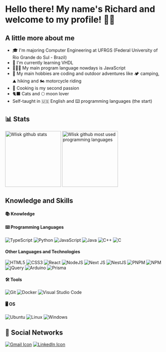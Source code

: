 # Hello there! My name's Richard and welcome to my profile! 👋🏾

<!-------------------------------------------------------------------->
## 

## A little more about me

- 🎓 I'm majoring Computer Engineering at UFRGS (Federal University of Rio Grande do Sul - Brazil)
- 🧠 I'm currently learning VHDL
- 👨🏾‍💻 My main program language nowdays is JavaScript
- 🥾 My main hobbies are coding and outdoor adventures like 🏕️ camping, ⛰️ hiking and 🏍️ motorcycle riding
- 🔪 Cooking is my second passion
- 🐈‍⬛ Cats and 🌕 moon lover
- Self-taught in 🇺🇸 English and ⌨️ programming languages (the start)

<!-------------------------------------------------------------------->
## 

## 📊 Stats

<div align="left" style="display:inline_block">
  <img height="180em" alt="Wlisk github stats" src="https://github-readme-stats.vercel.app/api?username=Wlisk&theme=shadow_blue&show_icons=true&hide=issues,contribs&rank_icon=github&include_all_commits=true&custom_title=Github%20Stats&text_bold=true"/>
  <img height="180em" alt="Wlisk github most used programming languages" src="https://github-readme-stats.vercel.app/api/top-langs/?username=Wlisk&layout=compact&theme=shadow_blue"/>
</div>

<!-------------------------------------------------------------------->
## 

## Knowledge and Skills

#### 📚 Knowledge 

#### ⌨️ Programming Languages

![TypeScript](https://img.shields.io/badge/typescript-%23007ACC.svg?style=for-the-badge&logo=typescript&logoColor=white)
![Python](https://img.shields.io/badge/python-3670A0?style=for-the-badge&logo=python&logoColor=ffdd54)
![JavaScript](https://img.shields.io/badge/javascript-%23323330.svg?style=for-the-badge&logo=javascript&logoColor=%23F7DF1E)
![Java](https://img.shields.io/badge/java-%23ED8B00.svg?style=for-the-badge&logo=openjdk&logoColor=white)
![C++](https://img.shields.io/badge/c++-%2300599C.svg?style=for-the-badge&logo=c%2B%2B&logoColor=white)
![C](https://img.shields.io/badge/c-%2300599C.svg?style=for-the-badge&logo=c&logoColor=white)

#### Other Languages and Technologies

![HTML5](https://img.shields.io/badge/html5-%23E34F26.svg?style=for-the-badge&logo=html5&logoColor=white)
![CSS3](https://img.shields.io/badge/css3-%231572B6.svg?style=for-the-badge&logo=css3&logoColor=white)
![React](https://img.shields.io/badge/react-%2320232a.svg?style=for-the-badge&logo=react&logoColor=%2361DAFB)
![NodeJS](https://img.shields.io/badge/node.js-6DA55F?style=for-the-badge&logo=node.js&logoColor=white)
![Next JS](https://img.shields.io/badge/Next-black?style=for-the-badge&logo=next.js&logoColor=white)
![NestJS](https://img.shields.io/badge/nestjs-%23E0234E.svg?style=for-the-badge&logo=nestjs&logoColor=white)
![PNPM](https://img.shields.io/badge/pnpm-%234a4a4a.svg?style=for-the-badge&logo=pnpm&logoColor=f69220)
![NPM](https://img.shields.io/badge/NPM-%23CB3837.svg?style=for-the-badge&logo=npm&logoColor=white)
![jQuery](https://img.shields.io/badge/jquery-%230769AD.svg?style=for-the-badge&logo=jquery&logoColor=white)
![Arduino](https://img.shields.io/badge/-Arduino-00979D?style=for-the-badge&logo=Arduino&logoColor=white)
![Prisma](https://img.shields.io/badge/Prisma-3982CE?style=for-the-badge&logo=Prisma&logoColor=white)

#### 🛠 Tools

![Git](https://img.shields.io/badge/git-%23F05033.svg?style=for-the-badge&logo=git&logoColor=white)
![Docker](https://img.shields.io/badge/docker-%230db7ed.svg?style=for-the-badge&logo=docker&logoColor=white)
![Visual Studio Code](https://img.shields.io/badge/Visual%20Studio%20Code-0078d7.svg?style=for-the-badge&logo=visual-studio-code&logoColor=white)

#### 🖥️ OS

![Ubuntu](https://img.shields.io/badge/Ubuntu-E95420?style=for-the-badge&logo=ubuntu&logoColor=white)
![Linux](https://img.shields.io/badge/Linux-FCC624?style=for-the-badge&logo=linux&logoColor=black)
![Windows](https://img.shields.io/badge/Windows-0078D6?style=for-the-badge&logo=windows&logoColor=white)

<!-------------------------------------------------------------------->
## 

## 🔗 Social Networks

[![Gmail Icon](https://img.shields.io/badge/Gmail-D14836?style=for-the-badge&logo=gmail&logoColor=white)](mailto:rmrosa@inf.ufrgs.br)
[![LinkedIn Icon](https://img.shields.io/badge/linkedin-%230077B5.svg?style=for-the-badge&logo=linkedin&logoColor=white)](https://www.linkedin.com/in/rmrosa)
